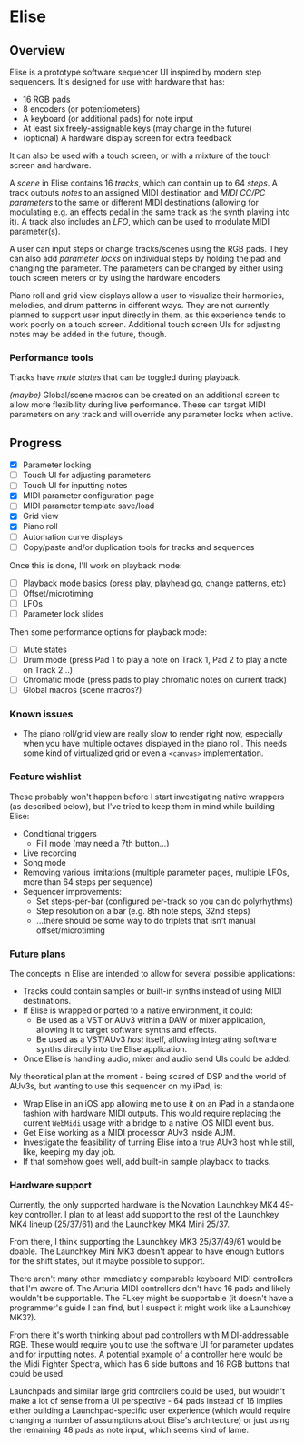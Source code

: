 # Elise

## Overview

Elise is a prototype software sequencer UI inspired by modern step sequencers. It's designed for use with hardware that has:

* 16 RGB pads
* 8 encoders (or potentiometers)
* A keyboard (or additional pads) for note input
* At least six freely-assignable keys (may change in the future)
* (optional) A hardware display screen for extra feedback

It can also be used with a touch screen, or with a mixture of the touch screen and hardware.

A *scene* in Elise contains 16 *tracks*, which can contain up to 64 *steps*. A track outputs *notes* to an assigned MIDI destination and *MIDI CC/PC parameters* to the same or different MIDI destinations (allowing for modulating e.g. an effects pedal in the same track as the synth playing into it). A track also includes an *LFO*, which can be used to modulate MIDI parameter(s).

A user can input steps or change tracks/scenes using the RGB pads. They can also add *parameter locks* on individual steps by holding the pad and changing the parameter. The parameters can be changed by either using touch screen meters or by using the hardware encoders.

Piano roll and grid view displays allow a user to visualize their harmonies, melodies, and drum patterns in different ways. They are not currently planned to support user input directly in them, as this experience tends to work poorly on a touch screen. Additional touch screen UIs for adjusting notes may be added in the future, though.

### Performance tools

Tracks have *mute states* that can be toggled during playback.

*(maybe)* Global/scene macros can be created on an additional screen to allow more flexibility during live performance. These can target MIDI parameters on any track and will override any parameter locks when active.

## Progress

* [x] Parameter locking
* [ ] Touch UI for adjusting parameters
* [ ] Touch UI for inputting notes
* [x] MIDI parameter configuration page
* [ ] MIDI parameter template save/load
* [x] Grid view
* [x] Piano roll
* [ ] Automation curve displays
* [ ] Copy/paste and/or duplication tools for tracks and sequences

Once this is done, I'll work on playback mode:

* [ ] Playback mode basics (press play, playhead go, change patterns, etc)
* [ ] Offset/microtiming
* [ ] LFOs
* [ ] Parameter lock slides

Then some performance options for playback mode:

* [ ] Mute states
* [ ] Drum mode (press Pad 1 to play a note on Track 1, Pad 2 to play a note on Track 2...)
* [ ] Chromatic mode (press pads to play chromatic notes on current track)
* [ ] Global macros (scene macros?)

### Known issues

* The piano roll/grid view are really slow to render right now, especially when you have multiple octaves displayed in the piano roll. This needs some kind of virtualized grid or even a `<canvas>` implementation.

### Feature wishlist

These probably won't happen before I start investigating native wrappers (as described below), but I've tried to keep them in mind while building Elise:

* Conditional triggers
  * Fill mode (may need a 7th button...)
* Live recording
* Song mode
* Removing various limitations (multiple parameter pages, multiple LFOs, more than 64 steps per sequence)
* Sequencer improvements:
  * Set steps-per-bar (configured per-track so you can do polyrhythms)
  * Step resolution on a bar (e.g. 8th note steps, 32nd steps)
  * ...there should be some way to do triplets that isn't manual offset/microtiming

### Future plans

The concepts in Elise are intended to allow for several possible applications:

* Tracks could contain samples or built-in synths instead of using MIDI destinations.
* If Elise is wrapped or ported to a native environment, it could:
  * Be used as a VST or AUv3 within a DAW or mixer application, allowing it to target software synths and effects.
  * Be used as a VST/AUv3 _host_ itself, allowing integrating software synths directly into the Elise application.
* Once Elise is handling audio, mixer and audio send UIs could be added.

My theoretical plan at the moment - being scared of DSP and the world of AUv3s, but wanting to use this sequencer on my iPad, is:

* Wrap Elise in an iOS app allowing me to use it on an iPad in a standalone fashion with hardware MIDI outputs. This would require replacing the current `WebMidi` usage with a bridge to a native iOS MIDI event bus.
* Get Elise working as a MIDI processor AUv3 inside AUM.
* Investigate the feasibility of turning Elise into a true AUv3 host while still, like, keeping my day job.
* If that somehow goes well, add built-in sample playback to tracks.

### Hardware support

Currently, the only supported hardware is the Novation Launchkey MK4 49-key controller. I plan to at least add support to the rest of the Launchkey MK4 lineup (25/37/61) and the Launchkey MK4 Mini 25/37.

From there, I think supporting the Launchkey MK3 25/37/49/61 would be doable. The Launchkey Mini MK3 doesn't appear to have enough buttons for the shift states, but it maybe possible to support.

There aren't many other immediately comparable keyboard MIDI controllers that I'm aware of. The Arturia MIDI controllers don't have 16 pads and likely wouldn't be supportable. The FLkey might be supportable (it doesn't have a programmer's guide I can find, but I suspect it might work like a Launchkey MK3?).

From there it's worth thinking about pad controllers with MIDI-addressable RGB. These would require you to use the software UI for parameter updates and for inputting notes. A potential example of a controller here would be the Midi Fighter Spectra, which has 6 side buttons and 16 RGB buttons that could be used.

Launchpads and similar large grid controllers could be used, but wouldn't make a lot of sense from a UI perspective - 64 pads instead of 16 implies either building a Launchpad-specific user experience (which would require changing a number of assumptions about Elise's architecture) or just using the remaining 48 pads as note input, which seems kind of lame.
